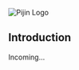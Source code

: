 ![Pijin Logo](https://pijinco.github.io/Pijin/assets/img/pijin-logo.svg)


## Introduction

Incoming...


